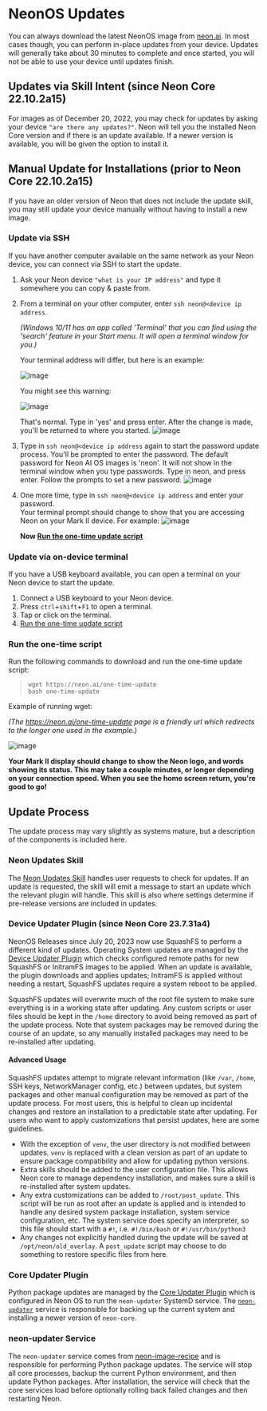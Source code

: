 # NeonOS Updates
You can always download the latest NeonOS image from [neon.ai](https://neon.ai/NeonAIforMycroftMarkII).
In most cases though, you can perform in-place updates from your device. Updates
will generally take about 30 minutes to complete and once started, you will not
be able to use your device until updates finish.

## Updates via Skill Intent (since Neon Core 22.10.2a15)
For images as of December 20, 2022, you may check for updates by asking your
device `"are there any updates?"`. Neon will tell you the installed Neon Core version
and if there is an update available. If a newer version is available, you will be
given the option to install it.

## Manual Update for Installations (prior to Neon Core 22.10.2a15)
If you have an older version of Neon that does not include the update skill, you
may still update your device manually without having to install a new image.

### Update via SSH
If you have another computer available on the same network as your Neon device,
you can connect via SSH to start the update.
1. Ask your Neon device `"what is your IP address"` and type it somewhere you can copy & paste from.
2. From a terminal on your other computer, enter `ssh neon@<device ip address`. 
   
   *(Windows 10/11 has an app called 'Terminal' that you can find using the 'search' feature in your Start menu. It will open a terminal window for you.)*
   
   Your terminal address will differ, but here is an example:
   
   ![image](https://user-images.githubusercontent.com/100237954/209027681-6d966348-2733-451d-95a7-32a5869e950e.png)

   You might see this warning: 
   
   ![image](https://user-images.githubusercontent.com/100237954/209027884-96830a15-64b1-4871-b7e2-1e6bfb10b589.png)

   That's normal. Type in 'yes' and press enter. After the change is made, you'll be returned to where you started.
   ![image](https://user-images.githubusercontent.com/100237954/209027927-d7035228-0cc2-4325-85e6-4cade6189da0.png)

3. Type in `ssh neon@<device ip address` again to start the password update process. You'll be prompted to enter the password. The default password for Neon AI OS images is 'neon'. 
   It will not show in the terminal window when you type passwords. Type in neon, and press enter. Follow the prompts to set a new password.
![image](https://user-images.githubusercontent.com/100237954/209028532-1bb47ea8-1537-4270-a072-fa98642c09af.png)
   
4. One more time, type in `ssh neon@<device ip address` and enter your password.                                          
   Your terminal prompt should change to show that you are accessing Neon on your Mark II device. For example: 
   ![image](https://user-images.githubusercontent.com/100237954/209031943-4c8c4633-7128-4446-b514-b4709e7cf097.png)

   **Now [Run the one-time update script](#run-the-one-time-script)**

### Update via on-device terminal
If you have a USB keyboard available, you can open a terminal on your Neon device
to start the update.
1. Connect a USB keyboard to your Neon device.
2. Press `ctrl`+`shift`+`F1` to open a terminal.
3. Tap or click on the terminal.
4. [Run the one-time update script](#run-the-one-time-script)


### Run the one-time script
Run the following commands to download and run the one-time update script:
> ```
> wget https://neon.ai/one-time-update 
> bash one-time-update
> ```
   
   Example of running wget:
   
   *(The https://neon.ai/one-time-update page is a friendly url which redirects to the longer one used in the example.)*
   
   ![image](https://user-images.githubusercontent.com/100237954/209029608-cc138b16-8579-445a-aa5a-4ab033c24e9f.png)   

   **Your Mark II display should change to show the Neon logo, and words showing its status. This may take a couple minutes, or longer depending on your connection speed. When you see the home screen return, you're good to go!**

## Update Process
The update process may vary slightly as systems mature, but a description of the
components is included here.

### Neon Updates Skill
The [Neon Updates Skill](https://github.com/NeonGeckoCom/skill-update/tree/dev)
handles user requests to check for updates. If an update is requested, the skill
will emit a message to start an update which the relevant plugin will handle. 
This skill is also where settings determine if pre-release versions
are included in updates.

### Device Updater Plugin (since Neon Core 23.7.31a4)
NeonOS Releases since July 20, 2023 now use SquashFS to perform a different kind
of updates. Operating System updates are managed by the 
[Device Updater Plugin](https://github.com/NeonGeckoCom/neon-phal-plugin-device-updater)
which checks configured remote paths for new SquashFS or InitramFS images to be
applied. When an update is available, the plugin downloads and applies updates;
InitramFS is applied without needing a restart, SquashFS updates require a system
reboot to be applied.

SquashFS updates will overwrite much of the root file system to make sure everything
is in a working state after updating. Any custom scripts or user files should be
kept in the `/home` directory to avoid being removed as part of the update 
process. Note that system packages may be removed during the course of an update,
so any manually installed packages may need to be re-installed after updating.

#### Advanced Usage
SquashFS updates attempt to migrate relevant information (like `/var`, `/home`, 
SSH keys, NetworkManager config, etc.) between updates, but system packages and 
other manual configuration may be removed as part of the update process. For most
users, this is helpful to clean up incidental changes and restore an installation
to a predictable state after updating. For users who want to apply customizations
that persist updates, here are some guidelines.

- With the exception of `venv`, the user directory is not modified between updates.
  `venv` is replaced with a clean version as part of an update to ensure package
  compatibility and allow for updating python versions.
- Extra skills should be added to the user configuration file. This allows Neon core
  to manage dependency installation, and makes sure a skill is re-installed after
  system updates.
- Any extra customizations can be added to `/root/post_update`. This script will be
  run as root after an update is applied and is intended to handle any desired
  system package installation, system service configuration, etc. The system
  service does specify an interpreter, so this file should start with a `#!`,
  i.e. `#!/bin/bash` or `#!/usr/bin/python3`
- Any changes not explicitly handled during the update will be saved at
  `/opt/neon/old_overlay`. A `post_update` script may choose to do something to
  restore specific files from here.

### Core Updater Plugin
Python package updates are managed by the [Core Updater Plugin](https://github.com/NeonGeckoCom/neon-phal-plugin-core-updater)
which is configured in Neon OS to run the `neon-updater` SystemD service. The
[`neon-updater`](#neon-updater-service) service is responsible for backing up 
the current system and installing a newer version of `neon-core`.

### neon-updater Service
The `neon-updater` service comes from 
[neon-image-recipe](https://github.com/NeonGeckoCom/neon-image-recipe/blob/master/10_updater/configure_updates.sh)
and is responsible for performing Python package updates. The service will stop
all core processes, backup the current Python environment, and then update 
Python packages. After installation, the service will check that the core services
load before optionally rolling back failed changes and then restarting Neon.

